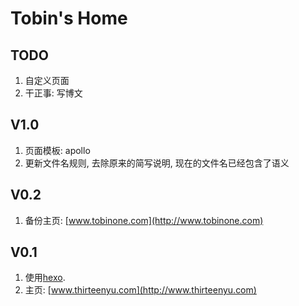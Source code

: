 Tobin's Home
=====

TODO
-----
1. 自定义页面
2. 干正事: 写博文

V1.0
-----
1. 页面模板: apollo
2. 更新文件名规则, 去除原来的简写说明, 现在的文件名已经包含了语义

V0.2
-----
1. 备份主页: [www.tobinone.com](http://www.tobinone.com)

V0.1
-----
1. 使用[hexo](http://hexo.io/).
2. 主页: [www.thirteenyu.com](http://www.thirteenyu.com)

